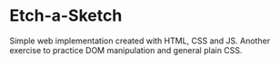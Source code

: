 # Etch-a-Sketch 
Simple web implementation created with HTML, CSS and JS. Another exercise to practice DOM manipulation and general plain CSS.  
